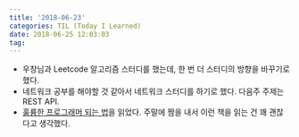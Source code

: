 ```yaml
---
title: '2018-06-23'
categories: TIL (Today I Learned)
date: 2018-06-25 12:03:03
tag:
---
```


- 우창님과 Leetcode 알고리즘 스터디를 했는데, 한 번 더 스터디의 방향을 바꾸기로 했다. 
- 네트워크 공부를 해야할 것 같아서 네트워크 스터디를 하기로 했다. 다음주 주제는 REST API.
- [훌륭한 프로그래머 되는 법](http://www.aladin.co.kr/shop/wproduct.aspx?ItemId=86808445)을 읽었다. 주말에 짬을 내서 이런 책을 읽는 건 꽤 괜찮다고 생각했다.